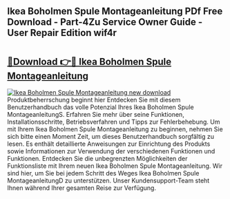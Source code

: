 ## Ikea Boholmen Spule Montageanleitung PDf Free Download - Part-4Zu Service Owner Guide - User Repair Edition wif4r

# <h2><a href="http://df6yli.blite.top/?on=Ikea+Boholmen+Spule+Montageanleitung">🔗Download 👉🔴 Ikea Boholmen Spule Montageanleitung</a></h2>

[![Ikea Boholmen Spule Montageanleitung new download](https://i.imgur.com/lujVjoI.png)](http://df6yli.blite.top/?on=Ikea+Boholmen+Spule+Montageanleitung)
Produktbeherrschung beginnt hier Entdecken Sie mit diesem Benutzerhandbuch das volle Potenzial Ihres Ikea Boholmen Spule MontageanleitungS. Erfahren Sie mehr über seine Funktionen, Installationsschritte, Betriebsverfahren und Tipps zur Fehlerbehebung. Um mit Ihrem Ikea Boholmen Spule Montageanleitung zu beginnen, nehmen Sie sich bitte einen Moment Zeit, um dieses Benutzerhandbuch sorgfältig zu lesen. Es enthält detaillierte Anweisungen zur Einrichtung des Produkts sowie Informationen zur Verwendung der verschiedenen Funktionen und Funktionen. Entdecken Sie die unbegrenzten Möglichkeiten der Funktionsliste mit Ihrem neuen Ikea Boholmen Spule Montageanleitung. Wir sind hier, um Sie bei jedem Schritt des Weges Ikea Boholmen Spule MontageanleitungD zu unterstützen. Unser Kundensupport-Team steht Ihnen während Ihrer gesamten Reise zur Verfügung.
